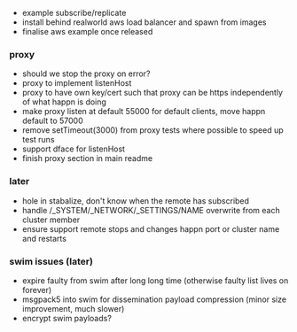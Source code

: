 * example subscribe/replicate
* install behind realworld aws load balancer and spawn from images
* finalise aws example once released

### proxy

* should we stop the proxy on error?
* proxy to implement listenHost
* proxy to have own key/cert such that proxy can be https independently of what happn is doing
* make proxy listen at default 55000 for default clients, move happn default to 57000
* remove setTimeout(3000) from proxy tests where possible to speed up test runs
* support dface for listenHost
* finish proxy section in main readme

### later

* hole in stabalize, don't know when the remote has subscribed
* handle /_SYSTEM/_NETWORK/_SETTINGS/NAME overwrite from each cluster member
* ensure support remote stops and changes happn port or cluster name and restarts

### swim issues (later)

* expire faulty from swim after long long time (otherwise faulty list lives on forever)
* msgpack5 into swim for dissemination payload compression (minor size improvement, much slower)
* encrypt swim payloads?
